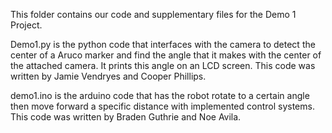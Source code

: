This folder contains our code and supplementary files for the Demo 1 Project.

Demo1.py is the python code that interfaces with the camera to detect the center of a Aruco marker and find the angle that it makes with the center of the attached camera. It prints this angle on an LCD screen. 
This code was written by Jamie Vendryes and Cooper Phillips. 

demo1.ino is the arduino code that has the robot rotate to a certain angle then move forward a specific distance with implemented control systems.
This code was written by Braden Guthrie and Noe Avila. 

